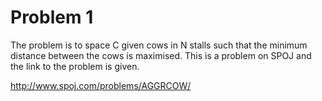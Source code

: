 # Problem 1
The problem is to space C given cows in N stalls such that the minimum distance between the cows is maximised. This is a problem on SPOJ and the link to the problem is given.

http://www.spoj.com/problems/AGGRCOW/
